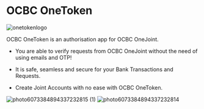 # OCBC OneToken
![onetokenlogo](https://user-images.githubusercontent.com/73069909/144363619-4f1331c7-f244-4e94-98ea-d3b5a383cb61.jpeg)

OCBC OneToken is an authorisation app for OCBC OneJoint.

- You are able to verify requests from OCBC OneJoint without the need of using emails and OTP!

- It is safe, seamless and secure for your Bank Transactions and Requests.

- Create Joint Accounts with no ease with OCBC OneToken.

![photo6073384894337232815 (1)](https://user-images.githubusercontent.com/73069909/144364121-7888e1eb-d7ce-4120-9efb-a06296882efc.jpg)
![photo6073384894337232814](https://user-images.githubusercontent.com/73069909/144364126-414ef6b8-935d-44a7-91f0-31eca3d366a2.jpg)
